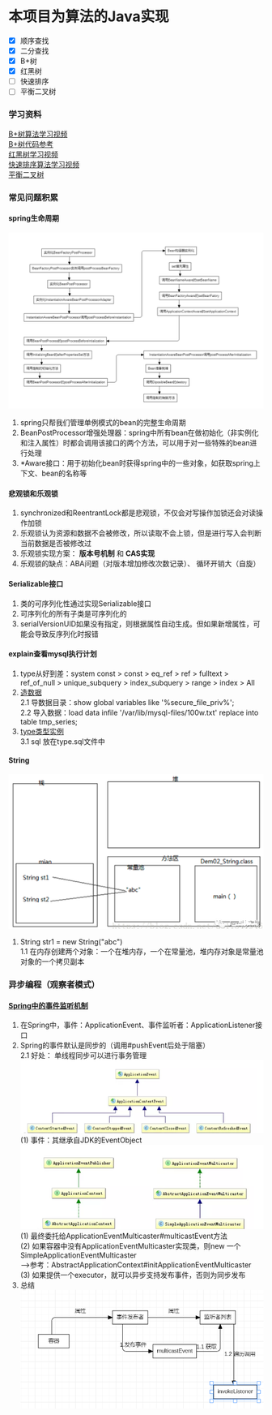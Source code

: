 # 本项目为算法的Java实现
- [x] 顺序查找
- [x] 二分查找
- [x] B+树
- [x] 红黑树
- [ ] 快速排序
- [ ] 平衡二叉树
### 学习资料
 [B+树算法学习视频](https://www.youtube.com/channel/UCZCFT11CWBi3MHNlGf019nw/featured) <br/>
 [B+树代码参考](https://github.com/jiaguofang/b-plus-tree) <br/>
 [红黑树学习视频](https://www.youtube.com/channel/UCzDJwLWoYCUQowF_nG3m5OQ) <br/>
 [快速排序算法学习视频](https://www.youtube.com/watch?v=7h1s2SojIRw) <br/>
 [平衡二叉树](https://www.youtube.com/watch?v=jDM6_TnYIqE) <br/>
 
### 常见问题积累
#### spring生命周期
![](img/spring生命周期.jpg)
1. spring只帮我们管理单例模式的bean的完整生命周期
2. BeanPostProcessor增强处理器：spring中所有bean在做初始化（非实例化和注入属性）时都会调用该接口的两个方法，可以用于对一些特殊的bean进行处理
3. *Aware接口：用于初始化bean时获得spring中的一些对象，如获取spring上下文、bean的名称等

#### 悲观锁和乐观锁
 1. synchronized和ReentrantLock都是悲观锁，不仅会对写操作加锁还会对读操作加锁
 2. 乐观锁认为资源和数据不会被修改，所以读取不会上锁，但是进行写入会判断当前数据是否被修改过
 3. 乐观锁实现方案：  **版本号机制** 和 **CAS实现**
 4. 乐观锁的缺点：ABA问题（对版本增加修改次数记录）、 循环开销大（自旋）
 
#### Serializable接口
1. 类的可序列化性通过实现Serializable接口
2. 可序列化的所有子类是可序列化的
3.  serialVersionUID如果没有指定，则根据属性自动生成。但如果新增属性，可能会导致反序列化时报错

#### explain查看mysql执行计划
1. type从好到差：system const > const > eq_ref > ref > fulltext > ref_of_null > unique_subquery > index_subquery > range > index > All
2. [造数据](https://windmt.com/2018/05/04/mysql-easily-generate-millions-of-test-data/)<br/>
  2.1 导数据目录：show global variables like '%secure_file_priv%'; <br/>
  2.2 导入数据：load data infile '/var/lib/mysql-files/100w.txt' replace into table tmp_series;
3. [type类型实例](https://blog.csdn.net/dennis211/article/details/78170079) <br/>
 3.1 sql 放在type.sql文件中
 
#### String
![](img/string常量池.png)
1. String str1 = new String("abc") <br/>
  1.1 在内存创建两个对象：一个在堆内存，一个在常量池，堆内存对象是常量池对象的一个拷贝副本


### 异步编程（观察者模式）
#### [Spring中的事件监听机制](https://segmentfault.com/a/1190000020967936)
1. 在Spring中，事件：ApplicationEvent、事件监听者：ApplicationListener接口
2. Spring的事件默认是同步的（调用#pushEvent后处于阻塞）<br/>
   2.1 好处： 单线程同步可以进行事务管理
![](img/spring事件类图.png)<br/>
(1) 事件：其继承自JDK的EventObject<br/>
![](img/spring事件发布者.png)<br/>
(1) 最终委托给ApplicationEventMulticaster#multicastEvent方法<br/>
(2) 如果容器中没有ApplicationEventMulticaster实现类，则new 一个SimpleApplicationEventMulticaster<br/>
   -->参考：AbstractApplicationContext#initApplicationEventMulticaster<br/>
(3) 如果提供一个executor，就可以异步支持发布事件，否则为同步发布<br/>
3. 总结
![](img/事件发布流程图.png)

 
 
